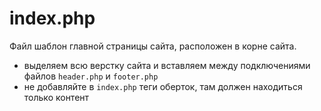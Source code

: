 # index.php
Файл шаблон главной страницы сайта, расположен в корне сайта.

- выделяем всю верстку сайта и вставляем между подключениями файлов `header.php` и `footer.php`
- не добавляйте в `index.php` теги оберток, там должен находиться только контент
